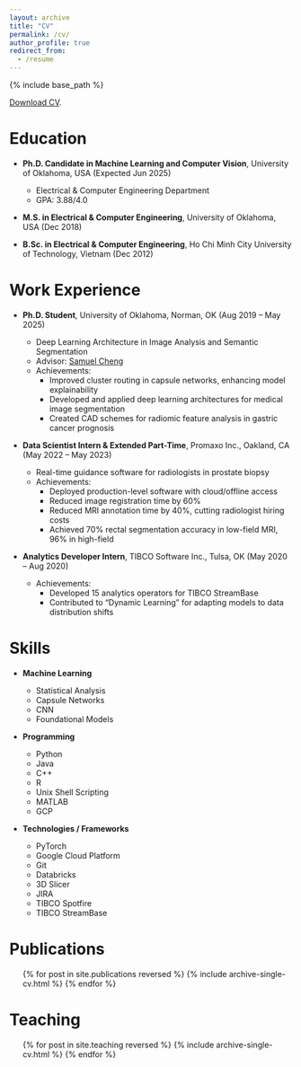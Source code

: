 ```yaml
---
layout: archive
title: "CV"
permalink: /cv/
author_profile: true
redirect_from:
  - /resume
---
```


{% include base_path %}
<div class="wordwrap"><a href="https://hngpham.focuses.us/files/huongpham_resume.pdf">Download CV</a>.</div>

# Education
* **Ph.D. Candidate in Machine Learning and Computer Vision**, University of Oklahoma, USA (Expected Jun 2025)  
  * Electrical & Computer Engineering Department  
  * GPA: 3.88/4.0  

* **M.S. in Electrical & Computer Engineering**, University of Oklahoma, USA (Dec 2018)  

* **B.Sc. in Electrical & Computer Engineering**, Ho Chi Minh City University of Technology, Vietnam (Dec 2012)  


# Work Experience
* **Ph.D. Student**, University of Oklahoma, Norman, OK (Aug 2019 – May 2025)  
  * Deep Learning Architecture in Image Analysis and Semantic Segmentation  
  * Advisor: [Samuel Cheng](https://samuelcheng.us)  
  * Achievements:
    * Improved cluster routing in capsule networks, enhancing model explainability  
    * Developed and applied deep learning architectures for medical image segmentation  
    * Created CAD schemes for radiomic feature analysis in gastric cancer prognosis  

* **Data Scientist Intern & Extended Part-Time**, Promaxo Inc., Oakland, CA (May 2022 – May 2023)  
  * Real-time guidance software for radiologists in prostate biopsy  
  * Achievements:
    * Deployed production-level software with cloud/offline access  
    * Reduced image registration time by 60%  
    * Reduced MRI annotation time by 40%, cutting radiologist hiring costs  
    * Achieved 70% rectal segmentation accuracy in low-field MRI, 96% in high-field  

* **Analytics Developer Intern**, TIBCO Software Inc., Tulsa, OK (May 2020 – Aug 2020)  
  * Achievements:
    * Developed 15 analytics operators for TIBCO StreamBase  
    * Contributed to “Dynamic Learning” for adapting models to data distribution shifts  


# Skills
* **Machine Learning**
  * Statistical Analysis  
  * Capsule Networks  
  * CNN  
  * Foundational Models  

* **Programming**
  * Python  
  * Java  
  * C++  
  * R  
  * Unix Shell Scripting  
  * MATLAB  
  * GCP  

* **Technologies / Frameworks**
  * PyTorch  
  * Google Cloud Platform  
  * Git  
  * Databricks  
  * 3D Slicer  
  * JIRA  
  * TIBCO Spotfire  
  * TIBCO StreamBase  


Publications
======
  <ul>{% for post in site.publications reversed %}
    {% include archive-single-cv.html %}
  {% endfor %}</ul>
  
Teaching
======
  <ul>{% for post in site.teaching reversed %}
    {% include archive-single-cv.html %}
  {% endfor %}</ul>

